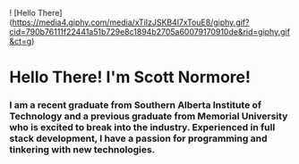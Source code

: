 ! [Hello There] (https://media4.giphy.com/media/xTiIzJSKB4l7xTouE8/giphy.gif?cid=790b76111f22441a51b729e8c1894b2705a60079170910de&rid=giphy.gif&ct=g)

# Hello There! I'm Scott Normore!

### I am a recent graduate from Southern Alberta Institute of Technology and a previous graduate from Memorial University who is excited to break into the industry. Experienced in full stack development, I have a passion for programming and tinkering with new technologies.
